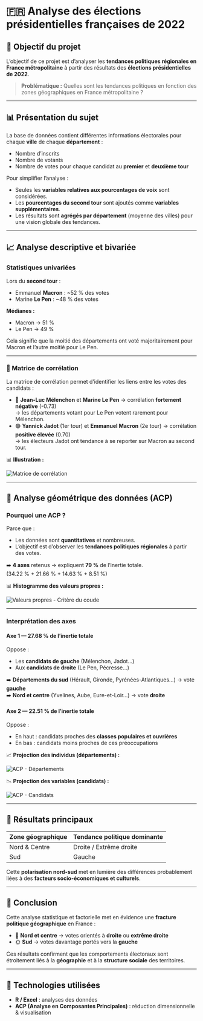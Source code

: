 # 🇫🇷 Analyse des élections présidentielles françaises de 2022

## 🧠 Objectif du projet
L’objectif de ce projet est d’analyser les **tendances politiques régionales en France métropolitaine** à partir des résultats des **élections présidentielles de 2022**.

> **Problématique :** Quelles sont les tendances politiques en fonction des zones géographiques en France métropolitaine ?

---

## 📊 Présentation du sujet
La base de données contient différentes informations électorales pour chaque **ville** de chaque **département** :
- Nombre d’inscrits  
- Nombre de votants  
- Nombre de votes pour chaque candidat au **premier** et **deuxième tour**

Pour simplifier l’analyse :
- Seules les **variables relatives aux pourcentages de voix** sont considérées.  
- Les **pourcentages du second tour** sont ajoutés comme **variables supplémentaires**.  
- Les résultats sont **agrégés par département** (moyenne des villes) pour une vision globale des tendances.

---

## 📈 Analyse descriptive et bivariée

### Statistiques univariées
Lors du **second tour** :
- Emmanuel **Macron** : ~52 % des votes  
- Marine **Le Pen** : ~48 % des votes  

**Médianes :**
- Macron → 51 %  
- Le Pen → 49 %  

Cela signifie que la moitié des départements ont voté majoritairement pour Macron et l’autre moitié pour Le Pen.

---

### 🔗 Matrice de corrélation
La matrice de corrélation permet d’identifier les liens entre les votes des candidats :

- 🔴 **Jean-Luc Mélenchon** et **Marine Le Pen** → corrélation **fortement négative** (-0.73)  
  → les départements votant pour Le Pen votent rarement pour Mélenchon.  
- 🟢 **Yannick Jadot** (1er tour) et **Emmanuel Macron** (2e tour) → corrélation **positive élevée** (0.70)  
  → les électeurs Jadot ont tendance à se reporter sur Macron au second tour.

📊 **Illustration :**

![Matrice de corrélation](https://github.com/Judicha502/Analyse-des-tendances-politiques-en-France-Election-2022-/blob/main/images/matrice%20de%20corre%CC%81lation.png)

---

## 🧮 Analyse géométrique des données (ACP)

### Pourquoi une ACP ?
Parce que : 
- Les données sont **quantitatives** et nombreuses.  
- L’objectif est d’observer les **tendances politiques régionales** à partir des votes.

➡️ **4 axes** retenus → expliquent **79 %** de l’inertie totale.  
(34.22 % + 21.66 % + 14.63 % + 8.51 %)

📊 **Histogramme des valeurs propres :**

![Valeurs propres - Critère du coude](https://github.com/Judicha502/Analyse-des-tendances-politiques-en-France-Election-2022-/blob/main/images/histogramme.png)

---

### Interprétation des axes

#### Axe 1 — 27.68 % de l’inertie totale  
Oppose :
- Les **candidats de gauche** (Mélenchon, Jadot…)  
- Aux **candidats de droite** (Le Pen, Pécresse…)

➡️ **Départements du sud** (Hérault, Gironde, Pyrénées-Atlantiques…) → vote **gauche**  
➡️ **Nord et centre** (Yvelines, Aube, Eure-et-Loir…) → vote **droite**

#### Axe 2 — 22.51 % de l’inertie totale  
Oppose :
- En haut : candidats proches des **classes populaires et ouvrières**  
- En bas : candidats moins proches de ces préoccupations  

📈 **Projection des individus (départements) :**

![ACP - Départements](https://github.com/Judicha502/Analyse-des-tendances-politiques-en-France-Election-2022-/blob/main/images/axe1.png)

📉 **Projection des variables (candidats) :**

![ACP - Candidats](https://github.com/Judicha502/Analyse-des-tendances-politiques-en-France-Election-2022-/blob/main/images/axe1%20copy.png)

---

## 🧭 Résultats principaux

| Zone géographique | Tendance politique dominante |
|-------------------|-------------------------------|
| Nord & Centre     | Droite / Extrême droite       |
| Sud               | Gauche                        |

Cette **polarisation nord-sud** met en lumière des différences probablement liées à des **facteurs socio-économiques et culturels**.

---

## 🧩 Conclusion
Cette analyse statistique et factorielle met en évidence une **fracture politique géographique** en France :
- 🧭 **Nord et centre** → votes orientés à **droite** ou **extrême droite**  
- 🌞 **Sud** → votes davantage portés vers la **gauche**

Ces résultats confirment que les comportements électoraux sont étroitement liés à la **géographie** et à la **structure sociale** des territoires.

---

## 🧰 Technologies utilisées
- **R / Excel** : analyses des données 
- **ACP (Analyse en Composantes Principales)** : réduction dimensionnelle & visualisation
